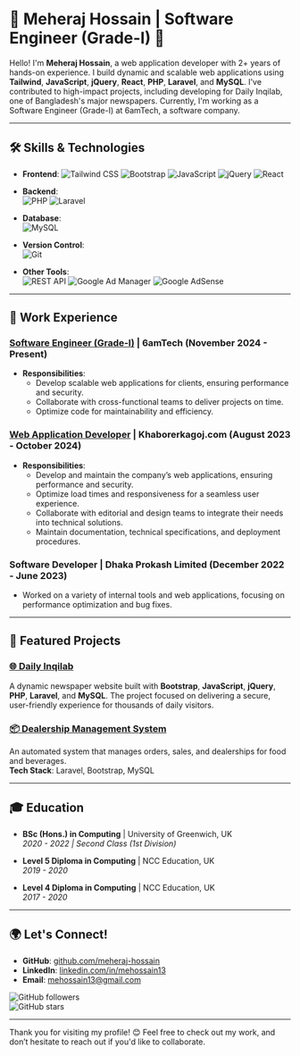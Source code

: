 # 🌟 Meheraj Hossain | Software Engineer (Grade-I) 🌟

Hello! I'm **Meheraj Hossain**, a web application developer with 2+ years of hands-on experience. I build dynamic and scalable web applications using **Tailwind**, **JavaScript**, **jQuery**, **React**, **PHP**, **Laravel**, and **MySQL**. I've contributed to high-impact projects, including developing for Daily Inqilab, one of Bangladesh's major newspapers. Currently, I'm working as a Software Engineer (Grade-I) at 6amTech, a software company.

---

## 🛠️ Skills & Technologies

- **Frontend**:
  ![Tailwind CSS](https://img.shields.io/badge/-Tailwind%20CSS-38B2AC?logo=tailwindcss&logoColor=white)
  ![Bootstrap](https://img.shields.io/badge/-Bootstrap-563D7C?logo=bootstrap&logoColor=white) 
  ![JavaScript](https://img.shields.io/badge/-JavaScript-F7DF1E?logo=javascript&logoColor=black) 
  ![jQuery](https://img.shields.io/badge/-jQuery-0769AD?logo=jquery&logoColor=white)
  ![React](https://img.shields.io/badge/-React-61DAFB?logo=react&logoColor=white)


- **Backend**:  
  ![PHP](https://img.shields.io/badge/-PHP-777BB4?logo=php&logoColor=white) 
  ![Laravel](https://img.shields.io/badge/-Laravel-FF2D20?logo=laravel&logoColor=white)

- **Database**:  
  ![MySQL](https://img.shields.io/badge/-MySQL-4479A1?logo=mysql&logoColor=white)

- **Version Control**:  
  ![Git](https://img.shields.io/badge/-Git-F05032?logo=git&logoColor=white)

- **Other Tools**:  
  ![REST API](https://img.shields.io/badge/-REST%20API-0052CC?logo=swagger&logoColor=white)
  ![Google Ad Manager](https://img.shields.io/badge/-Google%20Ad%20Manager-4285F4?logo=googleads&logoColor=white)
  ![Google AdSense](https://img.shields.io/badge/-Google%20AdSense-4285F4?logo=googleads&logoColor=white)

---

## 🔧 Work Experience

### [Software Engineer (Grade-I)](https://6amtech.com) | 6amTech (November 2024 - Present)
- **Responsibilities**:  
  - Develop scalable web applications for clients, ensuring performance and security.
  - Collaborate with cross-functional teams to deliver projects on time.
  - Optimize code for maintainability and efficiency.

### [Web Application Developer](https://www.khaborerkagoj.com) | Khaborerkagoj.com (August 2023 - October 2024)
- **Responsibilities**:  
  - Develop and maintain the company’s web applications, ensuring performance and security.
  - Optimize load times and responsiveness for a seamless user experience.
  - Collaborate with editorial and design teams to integrate their needs into technical solutions.
  - Maintain documentation, technical specifications, and deployment procedures.

### Software Developer | Dhaka Prokash Limited (December 2022 - June 2023)
- Worked on a variety of internal tools and web applications, focusing on performance optimization and bug fixes.

---

## 📂 Featured Projects

### [🌐 Daily Inqilab](https://dailyinqilab.com)  
A dynamic newspaper website built with **Bootstrap**, **JavaScript**, **jQuery**, **PHP**, **Laravel**, and **MySQL**. The project focused on delivering a secure, user-friendly experience for thousands of daily visitors.

### [📦 Dealership Management System](https://github.com/Meheraj-Hossain/dealership-management-system)  
An automated system that manages orders, sales, and dealerships for food and beverages.  
**Tech Stack**: Laravel, Bootstrap, MySQL

---

## 🎓 Education

- **BSc (Hons.) in Computing** | University of Greenwich, UK  
  _2020 - 2022 | Second Class (1st Division)_

- **Level 5 Diploma in Computing** | NCC Education, UK  
  _2019 - 2020_

- **Level 4 Diploma in Computing** | NCC Education, UK  
  _2017 - 2020_

---

## 🌍 Let's Connect!

- **GitHub**: [github.com/meheraj-hossain](https://github.com/meheraj-hossain)
- **LinkedIn**: [linkedin.com/in/mehossain13](https://www.linkedin.com/in/mehossain13)
- **Email**: [mehossain13@gmail.com](mailto:mehossain13@gmail.com)

![GitHub followers](https://img.shields.io/github/followers/meheraj-hossain?label=Follow%20Me&style=social)  
![GitHub stars](https://img.shields.io/github/stars/meheraj-hossain?label=Star%20My%20Repos&style=social)

---

Thank you for visiting my profile! 😊 Feel free to check out my work, and don’t hesitate to reach out if you'd like to collaborate.
